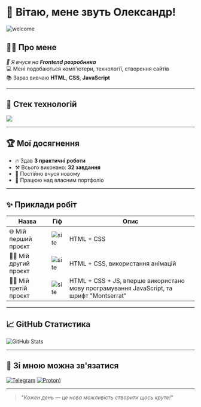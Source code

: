# 👋 Вітаю, мене звуть **Олександр**!

![welcome](https://i.gifer.com/Geu2.gif)

## 👨‍💻 Про мене

_🔧 Я вчуся на **Frontend розробника**_  
💻 Мені подобаються комп'ютери, технології, створення сайтів  
📚 Зараз вивчаю **HTML**, **CSS**, **JavaScript**

---

## 🚀 Стек технологій

<img src="https://skillicons.dev/icons?i=html,css,js,python,github,vscode,linux,debian,arch,windows" />

---

## 🏆 Мої досягнення

- 🔥 Здав **3 практичні роботи**
- ⚒️ Всього виконано: **32 завдання**
- 🌱 Постійно вчуся новому
- 📁 Працюю над власним портфоліо

---

## ✨ Приклади робіт

| Назва | Гіф | Опис |
|------|-----|------|
| 🌐 Мій перший проєкт | ![site](https://imgpx.com/3GS4GDISihuB.png) | HTML + CSS |
| 🧑‍💻 Мій другий проєкт | ![site](https://imgpx.com/y79xvdXCZR8R.png) | HTML + CSS, використання анімацій |
| 🧑‍💻 Мій третій проєкт | ![site](https://imgpx.com/x1utyalkanob.png) | HTML + CSS + JS, вперше використано мову програмування JavaScript, та шрифт "Montserrat"|

---

## 📈 GitHub Статистика

![GitHub Stats](https://github-readme-stats.vercel.app/api?username=geniygeniyvich&show_icons=true&theme=radical)

---

## 🔗 Зі мною можна зв'язатися

[![Telegram](https://img.shields.io/badge/-Telegram-2CA5E0?style=for-the-badge&logo=telegram&logoColor=white)](https://t.me/geniy_geniyvich)
[![Proton](https://img.shields.io/badge/-Proton-6D4AFF?style=for-the-badge&logo=proton&logoColor=white))](mailto:geniygeniyvich@proton.me)

---

> _"Кожен день — це нова можливість створити щось круте!"_

